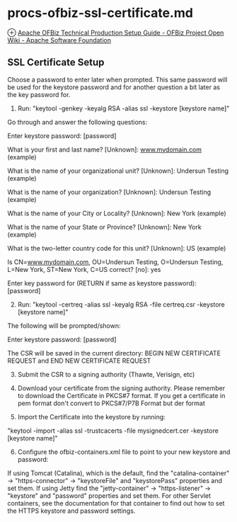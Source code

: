 # procs-ofbiz-ssl-certificate.md
⊕ [Apache OFBiz Technical Production Setup Guide - OFBiz Project Open Wiki - Apache Software Foundation](https://cwiki.apache.org/confluence/display/OFBIZ/Apache+OFBiz+Technical+Production+Setup+Guide#ApacheOFBizTechnicalProductionSetupGuide-SSLCertificateSetup)

## SSL Certificate Setup
Choose a password to enter later when prompted. This same password will be used for the keystore password and for another question a bit later as the key password for.

1. Run: "keytool -genkey -keyalg RSA -alias ssl -keystore [keystore name]"

Go through and answer the following questions:

Enter keystore password: [password]

What is your first and last name?
[Unknown]: www.mydomain.com (example)

What is the name of your organizational unit?
[Unknown]: Undersun Testing (example)

What is the name of your organization?
[Unknown]: Undersun Testing (example)

What is the name of your City or Locality?
[Unknown]: New York (example)

What is the name of your State or Province?
[Unknown]: New York (example)

What is the two-letter country code for this unit?
[Unknown]: US (example)

Is CN=www.mydomain.com, OU=Undersun Testing, O=Undersun Testing, L=New York, ST=New York, C=US correct?
[no]: yes

Enter key password for
(RETURN if same as keystore password): [password]

2. Run: "keytool -certreq -alias ssl -keyalg RSA -file certreq.csr -keystore [keystore name]"

The following will be prompted/shown:

Enter keystore password: [password]

The CSR will be saved in the current directory: BEGIN NEW CERTIFICATE REQUEST and END NEW CERTIFICATE REQUEST

3. Submit the CSR to a signing authority (Thawte, Verisign, etc)

4. Download your certificate from the signing authority. Please remember to download the Certificate in PKCS#7 format. If you get a certificate in pem format don't convert to PKCS#7/P7B Format but der format

5. Import the Certificate into the keystore by running:

"keytool -import -alias ssl -trustcacerts -file mysignedcert.cer -keystore [keystore name]"

6. Configure the ofbiz-containers.xml file to point to your new keystore and password:

If using Tomcat (Catalina), which is the default, find the "catalina-container" -> "https-connector" -> "keystoreFile" and "keystorePass" properties and set them.
If using Jetty find the "jetty-container" -> "https-listener" -> "keystore" and "password" properties and set them.
For other Servlet containers, see the documentation for that container to find out how to set the HTTPS keystore and password settings.

